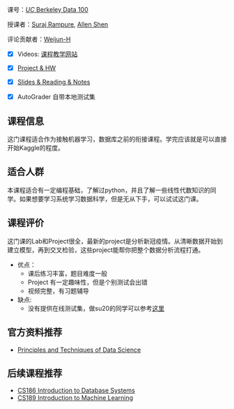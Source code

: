 课号：[*UC* Berkeley Data 100](https://ds100.org/su20/)

授课者：[Suraj Rampure](https://rampure.org/), [Allen Shen](https://allenshen5.github.io/)

评论贡献者：[Weijun-H](https://github.com/Weijun-H)

- [X] Videos: [课程教学网站](https://ds100.org/su20/)

- [X] [Project & HW](https://github.com/DS-100/su20)

- [X] [Slides & Reading & Notes](https://github.com/DS-100/su20)

- [X] AutoGrader 自带本地测试集

## 课程信息

这门课程适合作为接触机器学习，数据库之前的衔接课程。学完应该就是可以直接开始Kaggle的程度。

## 适合人群

本课程适合有一定编程基础，了解过python，并且了解一些线性代数知识的同学。如果想要学习系统学习数据科学，但是无从下手，可以试试这门课。

## 课程评价

这门课的Lab和Project很全，最新的project是分析新冠疫情。从清晰数据开始到建立模型，再到交叉检验，这些project能帮你把整个数据分析流程打通。

- 优点：
  - 课后练习丰富，题目难度一般
  - Project 有一定趣味性，但是个别测试会出错
  - 视频完整，有习题辅导
- 缺点:
  - 没有提供在线测试集，做su20的同学可以参考[这里](https://github.com/anniedang123/data100)

## 官方资料推荐

- [Principles and Techniques of Data Science](https://www.textbook.ds100.org/intro.html)

## 后续课程推荐

- [CS186 Introduction to Database Systems](https://cs186berkeley.net/)
- [CS189 Introduction to Machine Learning](https://people.eecs.berkeley.edu/~jrs/189/)